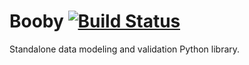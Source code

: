 # Booby [![Build Status](https://secure.travis-ci.org/jaimegildesagredo/booby.png)](http://travis-ci.org/jaimegildesagredo/booby)

Standalone data modeling and validation Python library.
